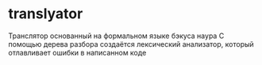 # translyator
Транслятор основанный на формальном языке бэкуса наура
С помощью дерева разбора создаётся лексический анализатор, который отлавливает ошибки в написанном коде
